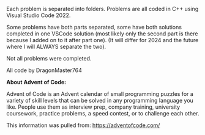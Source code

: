 Each problem is separated into folders. 
Problems are all coded in C++ using Visual Studio Code 2022.

Some problems have both parts separated, some have both solutions completed in one VSCode solution (most likely only the second part is there because I added on to it after part one). 
(It will differ for 2024 and the future where I will ALWAYS separate the two).

Not all problems were completed.

All code by DragonMaster764

**About Advent of Code:**

Advent of Code is an Advent calendar of small programming puzzles for a variety of skill levels that can be solved in any programming language you like. 
People use them as interview prep, company training, university coursework, practice problems, a speed contest, or to challenge each other.

This information was pulled from: https://adventofcode.com/

